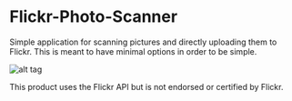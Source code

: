# Flickr-Photo-Scanner

Simple application for scanning pictures and directly uploading them to Flickr. This is meant to have minimal options in order to be simple.

![alt tag](https://raw.githubusercontent.com/leighwoltman/Flick-Photo-Scanner/master/Resources/Screenshot.gif)

This product uses the Flickr API but is not endorsed or certified by Flickr.